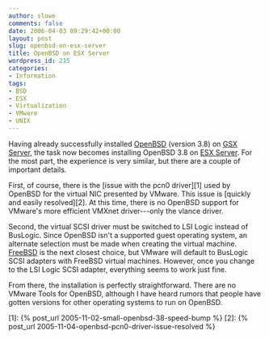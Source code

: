 ```yaml
---
author: slowe
comments: false
date: 2006-04-03 09:29:42+00:00
layout: post
slug: openbsd-on-esx-server
title: OpenBSD on ESX Server
wordpress_id: 215
categories:
- Information
tags:
- BSD
- ESX
- Virtualization
- VMware
- UNIX
---
```


Having already successfully installed [OpenBSD](http://www.openbsd.org/) (version 3.8) on [GSX Server](http://www.vmware.com/products/gsx/), the task now becomes installing OpenBSD 3.8 on [ESX Server](http://www.vmware.com/products/esx/). For the most part, the experience is very similar, but there are a couple of important details.

First, of course, there is the [issue with the pcn0 driver][1] used by OpenBSD for the virtual NIC presented by VMware. This issue is [quickly and easily resolved][2]. At this time, there is no OpenBSD support for VMware's more efficient VMXnet driver---only the vlance driver.

Second, the virtual SCSI driver must be switched to LSI Logic instead of BusLogic. Since OpenBSD isn't a supported guest operating system, an alternate selection must be made when creating the virtual machine. [FreeBSD](http://www.freebsd.org/) is the next closest choice, but VMware will default to BusLogic SCSI adapters with FreeBSD virtual machines. However, once you change to the LSI Logic SCSI adapter, everything seems to work just fine.

From there, the installation is perfectly straightforward. There are no VMware Tools for OpenBSD, although I have heard rumors that people have gotten versions for other operating systems to run on OpenBSD.

[1]: {% post_url 2005-11-02-small-openbsd-38-speed-bump %}
[2]: {% post_url 2005-11-04-openbsd-pcn0-driver-issue-resolved %}
